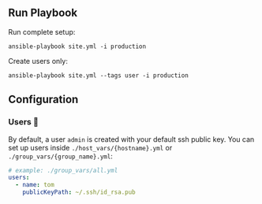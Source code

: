 
## Run Playbook

Run complete setup:
```shell
ansible-playbook site.yml -i production
```

Create users only:
```shell
ansible-playbook site.yml --tags user -i production
```


## Configuration
### Users :older_man:	
By default, a user `admin` is created with your default ssh public key. 
You can set up users inside `./host_vars/{hostname}.yml` or `./group_vars/{group_name}.yml`:

```yaml
# example: ./group_vars/all.yml
users:
  - name: tom
    publicKeyPath: ~/.ssh/id_rsa.pub
```